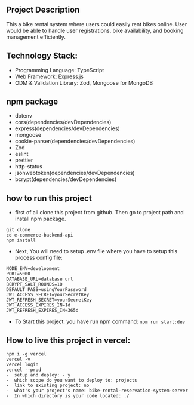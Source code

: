
## Project Description
This a bike rental system where users could easily rent bikes online. User would be able to handle user registrations, bike availability, and booking management efficiently.

## Technology Stack:
- Programming Language: TypeScript
- Web Framework: Express.js
- ODM & Validation Library: Zod, Mongoose for MongoDB

## npm package
- dotenv
- cors(dependencies/devDependencies)
- express(dependencies/devDependencies)
- mongoose
- cookie-parser(dependencies/devDependencies)
- Zod
- eslint
- prettier
- http-status
- jsonwebtoken(dependencies/devDependencies)
- bcrypt(dependencies/devDependencies)


## how to run this project

- first of all clone this project from github. Then go to project path and install npm package.

```
git clone 
cd e-commerce-backend-api
npm install
```

- Next, You will need to setup .env file where you have to setup this process config file: 

```
NODE_ENV=development 
PORT=5000
DATABASE_URL=database url
BCRYPT_SALT_ROUNDS=10
DEFAULT_PASS=usingYourPassword
JWT_ACCESS_SECRET=yourSecretKey
JWT_REFRESH_SECRET=yourSecretKey
JWT_ACCESS_EXPIRES_IN=1d
JWT_REFRESH_EXPIRES_IN=365d
```


- To Start this project. you have run npm command: `npm run start:dev`

## How to live this project in vercel:
```
npm i -g vercel
vercel -v
vercel login
vercel --prod
-  setup and deploy: - y
-  which scope do you want to deploy to: projects
-  link to existing project: no
-  what's your project's name: bike-rental-reservation-system-server
-  In which directory is your code located: ./
```